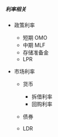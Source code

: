 ##### 利率相关

* 政策利率

  * 短期 OMO
  * 中期 MLF
  * 存储准备金
  * LPR 

* 市场利率

  * 货币
    * 拆借利率
    * 回购利率

  * 债券
  * LDR
